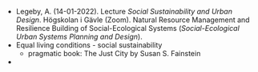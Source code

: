 - Legeby, A. (14-01-2022). Lecture _Social Sustainability and Urban Design_. Högskolan i Gävle (Zoom). Natural Resource Management and Resilience Building of Social-Ecological Systems (_Social-Ecological Urban Systems Planning and Design_).
- Equal living conditions - social sustainability
	- pragmatic book: The Just City by Susan S. Fainstein
-